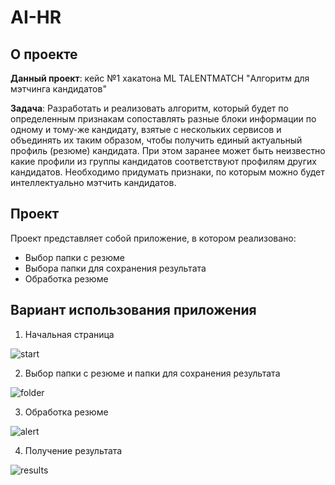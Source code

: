 # AI-HR
<!-- ABOUT THE PROJECT -->
## О проекте

**Данный проект**: кейс №1 хакатона ML TALENTMATCH "Алгоритм для мэтчинга кандидатов"

**Задача**: Разработать и реализовать алгоритм, который будет по определенным признакам сопоставлять разные блоки информации по одному и тому-же кандидату, взятые с нескольких сервисов и объединять их таким образом, чтобы получить единый актуальный профиль (резюме) кандидата.
При этом заранее может быть неизвестно какие профили из группы кандидатов соответствуют профилям других кандидатов. Необходимо придумать признаки, по которым можно будет интеллектуально мэтчить кандидатов.

## Проект

Проект представляет собой приложение, в котором реализовано:
* Выбор папки с резюме
* Выбора папки для сохранения результата
* Обработка резюме

 ## Вариант использования приложения

 1. Начальная страница

![start](https://github.com/MLeveds/AI-HR/assets/90906464/77b9edd3-6318-4be8-b1b7-15fa01ea8143)


 2. Выбор папки с резюме и папки для сохранения результата

![folder](https://github.com/MLeveds/AI-HR/assets/90906464/f1243224-01bb-4a83-b38d-268534e5d48e)
  
 3. Обработка резюме

![alert](https://github.com/MLeveds/AI-HR/assets/90906464/8466ff93-6345-432a-98fe-89af0b71a8d3)

  
 4. Получение результата

![results](https://github.com/MLeveds/AI-HR/assets/90906464/66d34393-6644-4d24-ab56-dc3332e91705)




